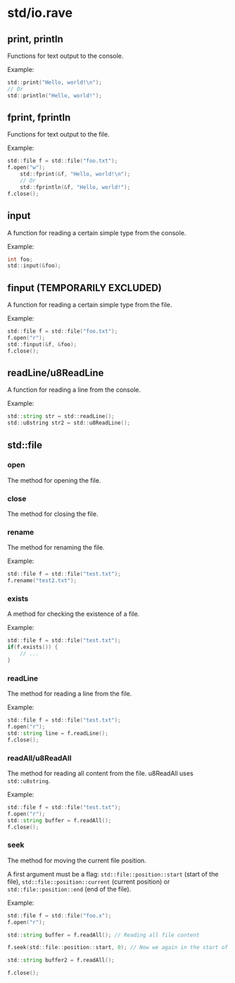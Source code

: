 # std/io.rave

## print, println

Functions for text output to the console.

Example:

```d
std::print("Hello, world!\n");
// Or
std::println("Hello, world!");
```

## fprint, fprintln

Functions for text output to the file.

Example:

```d
std::file f = std::file("foo.txt");
f.open("w");
    std::fprint(&f, "Hello, world!\n");
    // Or
    std::fprintln(&f, "Hello, world!");
f.close();
```

## input

A function for reading a certain simple type from the console.

Example:

```d
int foo;
std::input(&foo);
```

## finput (TEMPORARILY EXCLUDED)

A function for reading a certain simple type from the file.

Example:

```d
std::file f = std::file("foo.txt");
f.open("r");
std::finput(&f, &foo);
f.close();
```

## readLine/u8ReadLine

A function for reading a line from the console.

Example:

```d
std::string str = std::readLine();
std::u8string str2 = std::u8ReadLine();
```

## std::file

### open

The method for opening the file.

### close

The method for closing the file.

### rename

The method for renaming the file.

Example:

```d
std::file f = std::file("test.txt");
f.rename("test2.txt");
```

### exists

A method for checking the existence of a file.

Example:

```d
std::file f = std::file("test.txt");
if(f.exists()) {
    // ...
}
```

### readLine

The method for reading a line from the file.

Example:

```d
std::file f = std::file("test.txt");
f.open("r");
std::string line = f.readLine();
f.close();
```

### readAll/u8ReadAll

The method for reading all content from the file. u8ReadAll uses `std::u8string`.

Example:

```d
std::file f = std::file("test.txt");
f.open("r");
std::string buffer = f.readAll();
f.close();
```

### seek

The method for moving the current file position.

A first argument must be a flag: `std::file::position::start` (start of the file), `std::file::position::current` (current position) or `std::file::position::end` (end of the file).

Example:

```d
std::file f = std::file("foo.x");
f.open("r");

std::string buffer = f.readAll(); // Reading all file content

f.seek(std::file::position::start, 0); // Now we again in the start of the file

std::string buffer2 = f.readAll();

f.close();
```
